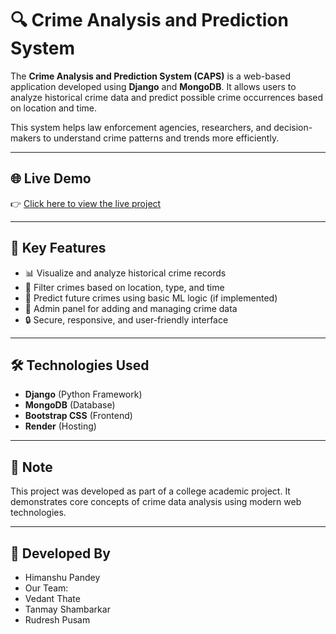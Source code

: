# 🔍 Crime Analysis and Prediction System

The **Crime Analysis and Prediction System (CAPS)** is a web-based application developed using **Django** and **MongoDB**. It allows users to analyze historical crime data and predict possible crime occurrences based on location and time.

This system helps law enforcement agencies, researchers, and decision-makers to understand crime patterns and trends more efficiently.

---

## 🌐 Live Demo

👉 [Click here to view the live project](https://crimeanalysis-project-hosting.onrender.com/)

---

## 🧠 Key Features

- 📊 Visualize and analyze historical crime records
- 📍 Filter crimes based on location, type, and time
- 🧠 Predict future crimes using basic ML logic (if implemented)
- 🧾 Admin panel for adding and managing crime data
- 🔒 Secure, responsive, and user-friendly interface

---

## 🛠️ Technologies Used

- **Django** (Python Framework)
- **MongoDB** (Database)
- **Bootstrap CSS** (Frontend)
- **Render** (Hosting)

---

## 📌 Note

This project was developed as part of a college academic project. It demonstrates core concepts of crime data analysis using modern web technologies.

---

## 🙌 Developed By

- Himanshu Pandey
- Our Team: 
- Vedant Thate
- Tanmay Shambarkar
- Rudresh Pusam
